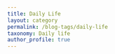```yaml
---
title: Daily Life
layout: category
permalink: /blog-tags/daily-life
taxonomy: Daily life
author_profile: true
---
```

